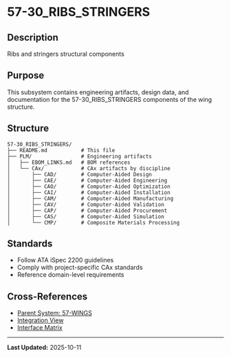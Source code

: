 # 57-30_RIBS_STRINGERS

## Description

Ribs and stringers structural components

## Purpose

This subsystem contains engineering artifacts, design data, and documentation for the 57-30_RIBS_STRINGERS components of the wing structure.

## Structure

```
57-30_RIBS_STRINGERS/
├── README.md           # This file
├── PLM/                # Engineering artifacts
│   ├── EBOM_LINKS.md   # BOM references
│   └── CAx/            # CAx artifacts by discipline
│       ├── CAD/        # Computer-Aided Design
│       ├── CAE/        # Computer-Aided Engineering
│       ├── CAO/        # Computer-Aided Optimization
│       ├── CAI/        # Computer-Aided Installation
│       ├── CAM/        # Computer-Aided Manufacturing
│       ├── CAV/        # Computer-Aided Validation
│       ├── CAP/        # Computer-Aided Procurement
│       ├── CAS/        # Computer-Aided Simulation
│       └── CMP/        # Composite Materials Processing
```

## Standards

- Follow ATA iSpec 2200 guidelines
- Comply with project-specific CAx standards
- Reference domain-level requirements

## Cross-References

- [Parent System: 57-WINGS](../../README.md)
- [Integration View](../../INTEGRATION_VIEW.md)
- [Interface Matrix](../../INTERFACE_MATRIX/)

---

**Last Updated:** 2025-10-11
